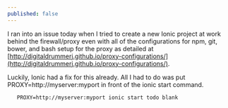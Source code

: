 ```yaml
---
published: false
---
```


I ran into an issue today when I tried to create a new Ionic project at work behind the firewall/proxy even with all of the configurations for npm, git, bower, and bash setup for the proxy as detailed at [http://digitaldrummerj.github.io/proxy-configurations/](http://digitaldrummerj.github.io/proxy-configurations/).

Luckily, Ionic had a fix for this already.  All I had to do was put PROXY=http://myserver:myport in front of the ionic start command.

       PROXY=http://myserver:myport ionic start todo blank
       
       